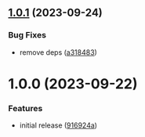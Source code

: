## [1.0.1](https://github.com/ck-oss/tsconfig/compare/v1.0.0...v1.0.1) (2023-09-24)


### Bug Fixes

* remove deps ([a318483](https://github.com/ck-oss/tsconfig/commit/a31848319a0debfc3ceccdd777512e427def1a07))

# 1.0.0 (2023-09-22)


### Features

* initial release ([916924a](https://github.com/ck-oss/tsconfig/commit/916924a7c72c77287b6ea15bdd05d58eb05a166e))
